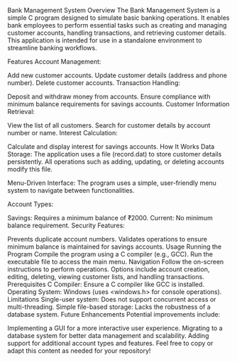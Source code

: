 Bank Management System
Overview
The Bank Management System is a simple C program designed to simulate basic banking operations. It enables bank employees to perform essential tasks such as creating and managing customer accounts, handling transactions, and retrieving customer details. This application is intended for use in a standalone environment to streamline banking workflows.

Features
Account Management:

Add new customer accounts.
Update customer details (address and phone number).
Delete customer accounts.
Transaction Handling:

Deposit and withdraw money from accounts.
Ensure compliance with minimum balance requirements for savings accounts.
Customer Information Retrieval:

View the list of all customers.
Search for customer details by account number or name.
Interest Calculation:

Calculate and display interest for savings accounts.
How It Works
Data Storage: The application uses a file (record.dat) to store customer details persistently. All operations such as adding, updating, or deleting accounts modify this file.

Menu-Driven Interface: The program uses a simple, user-friendly menu system to navigate between functionalities.

Account Types:

Savings: Requires a minimum balance of ₹2000.
Current: No minimum balance requirement.
Security Features:

Prevents duplicate account numbers.
Validates operations to ensure minimum balance is maintained for savings accounts.
Usage
Running the Program
Compile the program using a C compiler (e.g., GCC).
Run the executable file to access the main menu.
Navigation
Follow the on-screen instructions to perform operations.
Options include account creation, editing, deleting, viewing customer lists, and handling transactions.
Prerequisites
C Compiler: Ensure a C compiler like GCC is installed.
Operating System: Windows (uses <windows.h> for console operations).
Limitations
Single-user system: Does not support concurrent access or multi-threading.
Simple file-based storage: Lacks the robustness of a database system.
Future Enhancements
Potential improvements include:

Implementing a GUI for a more interactive user experience.
Migrating to a database system for better data management and scalability.
Adding support for additional account types and features.
Feel free to copy or adapt this content as needed for your repository!
